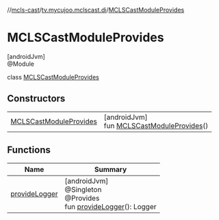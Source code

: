 //[mcls-cast](../../../index.md)/[tv.mycujoo.mclscast.di](../index.md)/[MCLSCastModuleProvides](index.md)

# MCLSCastModuleProvides

[androidJvm]\
@Module

class [MCLSCastModuleProvides](index.md)

## Constructors

| | |
|---|---|
| [MCLSCastModuleProvides](-m-c-l-s-cast-module-provides.md) | [androidJvm]<br>fun [MCLSCastModuleProvides](-m-c-l-s-cast-module-provides.md)() |

## Functions

| Name | Summary |
|---|---|
| [provideLogger](provide-logger.md) | [androidJvm]<br>@Singleton<br>@Provides<br>fun [provideLogger](provide-logger.md)(): Logger |
